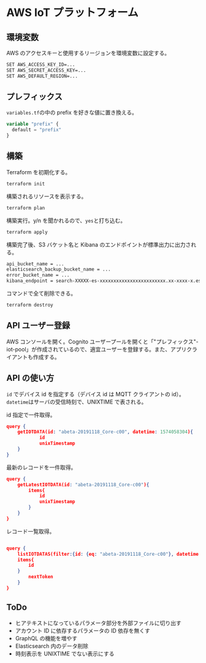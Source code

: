 # AWS IoT プラットフォーム

## 環境変数

AWS のアクセスキーと使用するリージョンを環境変数に設定する。

```bash
SET AWS_ACCESS_KEY_ID=...
SET AWS_SECRET_ACCESS_KEY=...
SET AWS_DEFAULT_REGION=...
```

## プレフィックス

`variables.tf`の中の prefix を好きな値に置き換える。

```tf
variable "prefix" {
  default = "prefix"
}
```

## 構築

Terraform を初期化する。

```bash
terraform init
```

構築されるリソースを表示する。

```bash
terraform plan
```

構築実行。y/n を聞かれるので、`yes`と打ち込む。

```bash
terraform apply
```

構築完了後、S3 バケット名と Kibana のエンドポイントが標準出力に出力される。

```bash
api_bucket_name = ...
elasticsearch_backup_bucket_name = ...
error_bucket_name = ...
kibana_endpoint = search-XXXXX-es-xxxxxxxxxxxxxxxxxxxxxxxx.xx-xxxx-x.es.amazonaws.com/\_plugin/kibana/
```

コマンドで全て削除できる。

```bash
terraform destroy
```

## API ユーザー登録

AWS コンソールを開く。Cognito ユーザープールを開くと「"プレフィックス"-iot-pool」が作成されているので、適宜ユーザーを登録する。また、アプリクライアントも作成する。

## API の使い方

`id` でデバイス id を指定する（デバイス id は MQTT クライアントの id）。`datetime`はサーバの受信時刻で、UNIXTIME で表される。

id 指定で一件取得。

```json
query {
    getIOTDATA(id: "abeta-20191118_Core-c00", datetime: 1574058304){
            id
            unixTimestamp
    }
}
```

最新のレコードを一件取得。

```json
query {
    getLatestIOTDATA(id: "abeta-20191118_Core-c00"){
        items{
            id
            unixTimestamp
        }
    }
}
```

レコード一覧取得。

```json

query {
    listIOTDATAS(filter:{id: {eq: "abeta-20191118_Core-c00"}, datetime: {lt: 1574058304}}, limit:1000){
    items{
        id
    }
        nextToken
    }
}
```

## ToDo

- ヒアテキストになっているパラメータ部分を外部ファイルに切り出す
- アカウント ID に依存するパラメータの ID 依存を無くす
- GraphQL の機能を増やす
- Elasticsearch 内のデータ削除
- 時刻表示を UNIXTIME でない表示にする
